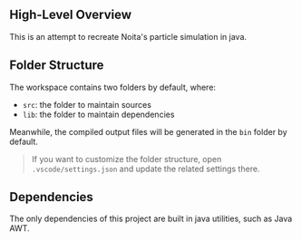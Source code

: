 ## High-Level Overview

This is an attempt to recreate Noita's particle simulation in java. 

## Folder Structure

The workspace contains two folders by default, where:

- `src`: the folder to maintain sources
- `lib`: the folder to maintain dependencies

Meanwhile, the compiled output files will be generated in the `bin` folder by default.

> If you want to customize the folder structure, open `.vscode/settings.json` and update the related settings there.

## Dependencies

The only dependencies of this project are built in java utilities, such as Java AWT.
